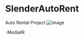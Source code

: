 # SlenderAutoRent
Auto Rental Project
![image](https://user-images.githubusercontent.com/98368080/214602200-ed7a64a4-270b-4d2e-9206-cccf804005dd.png)



-MediatR
